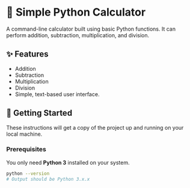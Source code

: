 # 🐍 Simple Python Calculator

A command-line calculator built using basic Python functions. It can perform addition, subtraction, multiplication, and division.

## ✨ Features

* Addition
* Subtraction
* Multiplication
* Division
* Simple, text-based user interface.

## 🚀 Getting Started

These instructions will get a copy of the project up and running on your local machine.

### Prerequisites

You only need **Python 3** installed on your system.

```bash
python --version
# Output should be Python 3.x.x
